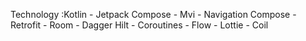 Technology :Kotlin - Jetpack Compose - Mvi - Navigation Compose - Retrofit - Room - Dagger Hilt - Coroutines - Flow - Lottie - Coil
